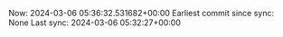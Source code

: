 Now: 2024-03-06 05:36:32.531682+00:00 Earliest commit since sync: None Last sync: 2024-03-06 05:32:27+00:00
